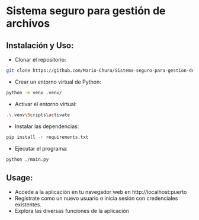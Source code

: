 # Sistema seguro para gestión de archivos

## Instalación y Uso:

- Clonar el repositorio:
```bash
git clone https://github.com/Mario-Chura/Sistema-seguro-para-gestion-de-archivos.git
```

- Crear un entorno virtual de Python:
```bash
python -m venv .venv/
```

- Activar el entorno virtual:
```bash
.\.venv\Scripts\activate
```

- Instalar las dependencias:
```bash
pip install -r requirements.txt
```

- Ejecutar el programa:
```bash
python ./main.py
```

## Usage:
- Accede a la aplicación en tu navegador web en http://localhost:puerto 
- Regístrate como un nuevo usuario o inicia sesión con credenciales existentes.
- Explora las diversas funciones de la aplicación

